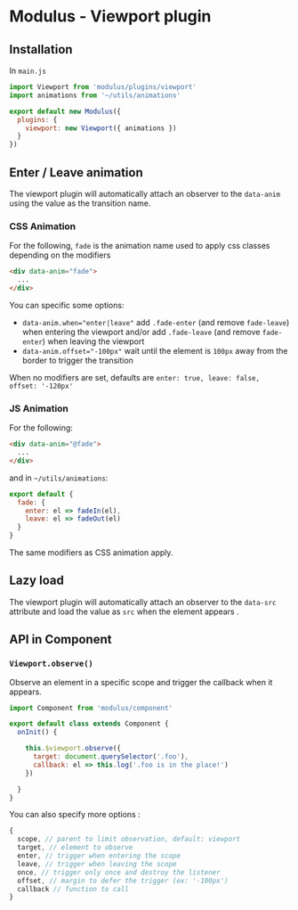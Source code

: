 # Modulus - Viewport plugin


## Installation

In `main.js`
```js
import Viewport from 'modulus/plugins/viewport'
import animations from '~/utils/animations'

export default new Modulus({
  plugins: {
    viewport: new Viewport({ animations })
  }
})
```

## Enter / Leave animation

The viewport plugin will automatically attach an observer to the `data-anim` using the value as the transition name.

### CSS Animation

For the following, `fade` is the animation name used to apply css classes depending on the modifiers 
```html
<div data-anim="fade">
  ...
</div>
```

You can specific some options:
- `data-anim.when="enter|leave"` add `.fade-enter` (and remove `fade-leave`) when entering the viewport and/or add `.fade-leave` (and remove `fade-enter`) when leaving the viewport
- `data-anim.offset="-100px"` wait until the element is `100px` away from the border to trigger the transition

When no modifiers are set, defaults are `enter: true, leave: false, offset: '-120px'`

### JS Animation

For the following:
```html
<div data-anim="@fade">
  ...
</div>
```

and in `~/utils/animations`:
```js
export default {
  fade: {
    enter: el => fadeIn(el),
    leave: el => fadeOut(el)
  }
}
```

The same modifiers as CSS animation apply.


## Lazy load

The viewport plugin will automatically attach an observer to the `data-src` attribute and load the value as `src` when the element appears
.

## API in Component

### `Viewport.observe()`

Observe an element in a specific scope and trigger the callback when it appears.

```js
import Component from 'modulus/component'

export default class extends Component {
  onInit() {

    this.$viewport.observe({
      target: document.querySelector('.foo'),
      callback: el => this.log('.foo is in the place!')
    })

  }
}
```

You can also specify more options :
```js
{
  scope, // parent to limit observation, default: viewport
  target, // element to observe
  enter, // trigger when entering the scope
  leave, // trigger when leaving the scope
  once, // trigger only once and destroy the listener
  offset, // margin to defer the trigger (ex: '-100px')
  callback // function to call
}
```